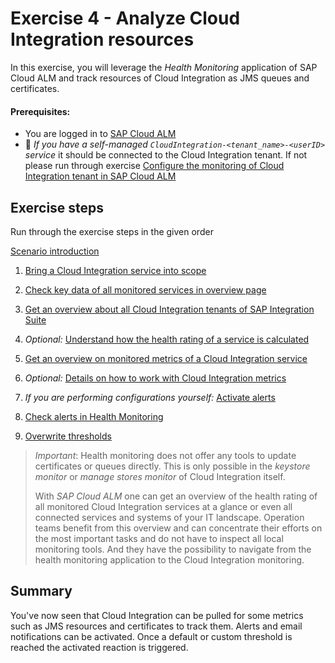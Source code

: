 # Exercise 4 - Analyze Cloud Integration resources

In this exercise, you will leverage the *Health Monitoring* application of SAP Cloud ALM and track resources of Cloud Integration as JMS queues and certificates. 

#### Prerequisites:
 - You are logged in to [SAP Cloud ALM](https://teched22-cloudalm-003.eu10.alm.cloud.sap/launchpad#Shell-home)
 - :construction_worker: *If you have a self-managed `CloudIntegration-<tenant_name>-<userID>` service* it should be connected to the Cloud Integration tenant. If not please run through exercise [Configure the monitoring of Cloud Integration tenant in SAP Cloud ALM](/exercises/ex1/)


## Exercise steps

Run through the exercise steps in the given order

[Scenario introduction](/exercises/ex4/ex40)

1. [Bring a Cloud Integration service into scope](/exercises/ex4/ex41)

2. [Check key data of all monitored services in overview page](/exercises/ex4/ex42)

3. [Get an overview about all Cloud Integration tenants of SAP Integration Suite](/exercises/ex4/ex43)

4. *Optional:* [Understand how the health rating of a service is calculated](/exercises/ex4/ex44)

5. [Get an overview on monitored metrics of a Cloud Integration service](/exercises/ex4/ex45)

6. *Optional:* [Details on how to work with Cloud Integration metrics](/exercises/ex4/ex46/)

7. *If you are performing configurations yourself:* [Activate alerts](/exercises/ex4/ex47/)

8. [Check alerts in Health Monitoring](/exercises/ex4/ex48/)

9. [Overwrite thresholds](/exercises/ex4/ex49/)
   
>
> *Important*: Health monitoring does not offer any tools to update certificates or queues directly. This is only possible in the *keystore monitor* or *manage stores monitor* of Cloud Integration itself. 
>
> With *SAP Cloud ALM* one can get an overview of the health rating of all monitored Cloud Integration services at a glance or even all connected services and systems of your IT landscape. Operation teams benefit from this overview and can concentrate their efforts on the most important tasks and do not have to inspect all local monitoring tools. And they have the possibility to navigate from the health monitoring application to the Cloud Integration monitoring.
>
   
## Summary

You've now seen that Cloud Integration can be pulled for some metrics such as JMS resources and certificates to track them. Alerts and email notifications can be activated. Once a default or custom threshold is reached the activated reaction is triggered. 

